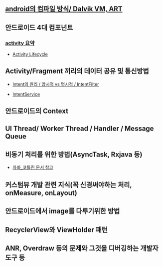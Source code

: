 
## [android의 컴파일 방식/ Dalvik VM, ART](https://medium.com/@logishudson0218/%EC%95%88%EB%93%9C%EB%A1%9C%EC%9D%B4%EB%93%9C-%EC%BB%B4%ED%8C%8C%EC%9D%BC-%EB%B0%A9%EC%8B%9D-dalvikvm-art-b5d64350489f)

## 안드로이드 4대 컴포넌트

### [activity 요약](https://velog.io/@haero_kim/Android-%EC%A3%BC%EC%9A%94-4%EB%8C%80-%EC%BB%B4%ED%8F%AC%EB%84%8C%ED%8A%B8-Activity-%ED%8E%B8)

- [Activity Lifecycle](https://velog.io/@haero_kim/Activity-Lifecycle-%EC%99%84%EB%B2%BD-%EC%A0%95%EB%B3%B5%ED%95%98%EA%B8%B0)



## Activity/Fragment 끼리의 데이터 공유 및 통신방법

- [Intent의 원리 / 암시적 vs 명시적 / IntentFilter](https://m.blog.naver.com/skarnd1988/221035298204)

- [IntentService](.)


## 안드로이드의 Context


## UI Thread/ Worker Thread / Handler / Message Queue



## 비동기 처리를 위한 방법(AsyncTask, Rxjava 등)

- [자바_코틀린 문서 참고](../JAVA_KOTLIN/Asynchronous.md/)

## 커스텀뷰 개발 관련 지식(꼭 신경써야하는 처리, onMeasure, onLayout)



## 안드로이드에서 image를 다루기위한 방법



## RecyclerView와 ViewHolder 패턴



## ANR, Overdraw 등의 문제와 그것을 디버깅하는 개발자 도구 등


